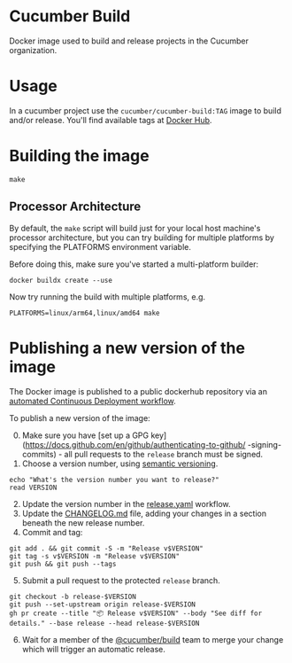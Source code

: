 # Cucumber Build

Docker image used to build and release projects in the Cucumber organization.

# Usage

In a cucumber project use the `cucumber/cucumber-build:TAG` image to build
and/or release. You'll find available tags at [Docker Hub](https://hub.docker.com/r/cucumber/cucumber-build/tags).

# Building the image

    make

## Processor Architecture

By default, the `make` script will build just for your local host machine's processor architecture, but you can try building for multiple platforms by specifying the PLATFORMS environment variable.

Before doing this, make sure you've started a multi-platform builder:

    docker buildx create --use

Now try running the build with multiple platforms, e.g.

    PLATFORMS=linux/arm64,linux/amd64 make

# Publishing a new version of the image

The Docker image is published to a public dockerhub repository via an [automated Continuous Deployment workflow](./.github/workflows/release.yaml).

To publish a new version of the image:

0. Make sure you have [set up a GPG key](https://docs.github.com/en/github/authenticating-to-github/ -signing-commits) - all pull requests to the `release` branch must be signed.
1. Choose a version number, using [semantic versioning](https://semver.org/).

```
echo "What's the version number you want to release?"
read VERSION
```

2. Update the version number in the [release.yaml](./.github/workflows/release.yaml) workflow.
3. Update the [CHANGELOG.md](./CHANGELOG.md) file, adding your changes in a section beneath the new release number.
4. Commit and tag:

```
git add . && git commit -S -m "Release v$VERSION"
git tag -s v$VERSION -m "Release v$VERSION"
git push && git push --tags
```

5. Submit a pull request to the protected `release` branch.

```
git checkout -b release-$VERSION
git push --set-upstream origin release-$VERSION
gh pr create --title "📦 Release v$VERSION" --body "See diff for details." --base release --head release-$VERSION
```

6. Wait for a member of the [@cucumber/build](https://github.com/orgs/cucumber/teams/build) team to merge your change which will trigger an automatic release.
